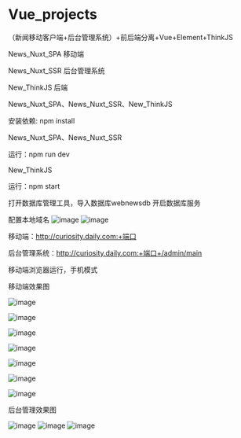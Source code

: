 # Vue_projects
（新闻移动客户端+后台管理系统）+前后端分离+Vue+Element+ThinkJS

News_Nuxt_SPA  移动端

News_Nuxt_SSR  后台管理系统

New_ThinkJS   后端

News_Nuxt_SPA、News_Nuxt_SSR、New_ThinkJS

安装依赖: npm install

News_Nuxt_SPA、News_Nuxt_SSR 

运行：npm run dev

New_ThinkJS

运行：npm start

打开数据库管理工具，导入数据库webnewsdb 开启数据库服务

配置本地域名
![image](https://user-images.githubusercontent.com/75324169/109649748-4bfbbf80-7b97-11eb-8aab-0b1d4d47584e.png)
![image](https://user-images.githubusercontent.com/75324169/109649906-79486d80-7b97-11eb-810d-ea999245e6db.png)


移动端：http://curiosity.daily.com:+端口

后台管理系统：http://curiosity.daily.com:+端口+/admin/main


移动端浏览器运行，手机模式

移动端效果图

![image](https://user-images.githubusercontent.com/75324169/109647656-83b53800-7b94-11eb-9b87-3a41174eb48e.png)


![image](https://user-images.githubusercontent.com/75324169/109647707-97f93500-7b94-11eb-8c5f-5093a2c201df.png)


![image](https://user-images.githubusercontent.com/75324169/109647772-af382280-7b94-11eb-83e0-5b9fc2dae01c.png)


![image](https://user-images.githubusercontent.com/75324169/109647887-d7c01c80-7b94-11eb-9652-be21bf135979.png)


![image](https://user-images.githubusercontent.com/75324169/109647941-f0c8cd80-7b94-11eb-8051-c26e7105519e.png)


![image](https://user-images.githubusercontent.com/75324169/109648067-1a81f480-7b95-11eb-9cb9-c113ef40ef8f.png)


![image](https://user-images.githubusercontent.com/75324169/109648319-72206000-7b95-11eb-8fe9-0593ac0739a7.png)



后台管理效果图



![image](https://user-images.githubusercontent.com/75324169/109648951-35089d80-7b96-11eb-82d9-06a31aa3f330.png)
![image](https://user-images.githubusercontent.com/75324169/109649205-8ca70900-7b96-11eb-9d95-2bc6585a8c63.png)
![image](https://user-images.githubusercontent.com/75324169/109649277-a5afba00-7b96-11eb-932a-d983fe94b74b.png)





